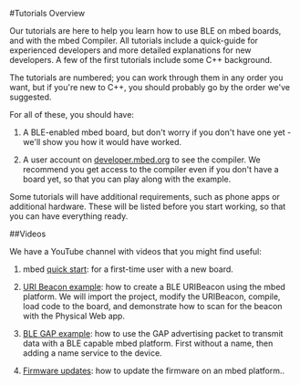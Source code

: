 #Tutorials Overview

Our tutorials are here to help you learn how to use BLE on mbed boards, and with the mbed Compiler. All tutorials include a quick-guide for experienced developers and more detailed explanations for new developers. A few of the first tutorials include some C++ background. 

The tutorials are numbered; you can work through them in any order you want, but if you're new to C++, you should probably go by the order we've suggested.

For all of these, you should have:

1. A BLE-enabled mbed board, but don't worry if you don't have one yet - we'll show you how it would have worked.

2. A user account on [developer.mbed.org](developer.mbed.org) to see the compiler. We recommend you get access to the compiler even if you don't have a board yet, so that you can play along with the example.

Some tutorials will have additional requirements, such as phone apps or additional hardware. These will be listed before you start working, so that you can have everything ready.

##Videos

We have a YouTube channel with videos that you might find useful:

1. mbed [quick start](https://www.youtube.com/watch?v=L5TcmFFD0iw): for a first-time user with a new board.  

2. [URI Beacon example](https://www.youtube.com/watch?v=vZ-_fZlV2-w): how to create a BLE URIBeacon using the mbed platform. We will import the project, modify the URIBeacon, compile, load code to the board, and demonstrate how to scan for the beacon with the Physical Web app.

3. [BLE GAP example](https://www.youtube.com/watch?v=m9uIx-NFS08): how to use the GAP advertising packet to transmit data with a BLE capable mbed platform. First without a name, then adding a name service to the device.

4. [Firmware updates](https://youtu.be/SSRCJgzeEek?list=PLiVCejcvpsetJ1n9nRXzLWvE4dp4RwGOf): how to update the firmware on an mbed platform..